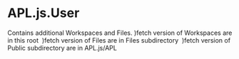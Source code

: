 # APL.js.User

Contains additional Workspaces and Files.
  )fetch version of Workspaces are in this root
  )fetch version of Files are in Files subdirectory
  )fetch version of Public subdirectory are in APL.js/APL
